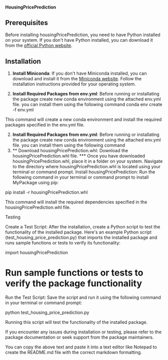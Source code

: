 #### HousingPricePrediction

## Prerequisites
Before installing housingPricePrediction, you need to have Python installed on your system. If you don't have Python installed, you can download it from the [official Python website](https://www.python.org/downloads).

## Installation
1. **Install Miniconda**: If you don't have Miniconda installed, you can download and install it from the [Miniconda website](https://docs.conda.io/en/latest/miniconda.html). Follow the installation instructions provided for your operating system.

2. **Install Required Packages from env.yml**: Before running or installating the package create new conda environment using the attached env.yml file. you can install them using the following command
    conda env create -f env.yml

This command will create a new conda environment and install the required packages specified in the env.yml file.

2. **Install Required Packages from env.yml**: Before running or installating the package create new conda environment using the attached env.yml file. you can install them using the following command
3. ** Download housingPricePrediction.whl: Download the housingPricePrediction.whl file. ***
Once you have downloaded housingPricePrediction.whl, place it in a folder on your system. Navigate to the directory where housingPricePrediction.whl is located using your terminal or command prompt.
Install housingPricePrediction: Run the following command in your terminal or command prompt to install MyPackage using pip:

pip install -r housingPricePrediction.whl

This command will install the required dependencies specified in the housingPricePrediction.whl file.

Testing

Create a Test Script: After the installation, create a Python script to test the functionality of the installed package. Here's an example Python script (test_housing_price_prediction.py) that imports the installed package and runs sample functions or tests to verify its functionality:

import housingPricePrediction

# Run sample functions or tests to verify the package functionality

Run the Test Script: Save the script and run it using the following command in your terminal or command prompt:

python test_housing_price_prediction.py

Running this script will test the functionality of the installed package.

If you encounter any issues during installation or testing, please refer to the package documentation or seek support from the package maintainers.


You can copy the above text and paste it into a text editor like Notepad to create the README.md file with the correct markdown formatting.



